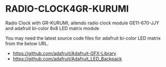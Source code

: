 # RADIO-CLOCK4GR-KURUMI
Radio Clock with GR-KURUMI, aitendo radio clock module GE11-670-JJY and adafruit bi-color 8x8 LED matrix module

You may need the latest source code files for adafruit bi-color LED matrix from the below URL.
* https://github.com/adafruit/Adafruit-GFX-Library
* https://github.com/adafruit/Adafruit_LED_Backpack
